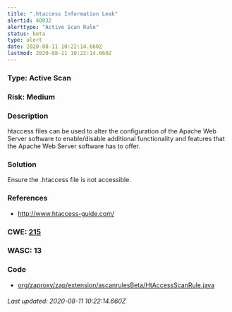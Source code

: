 ```yaml
---
title: ".htaccess Information Leak"
alertid: 40032
alerttype: "Active Scan Rule"
status: beta
type: alert
date: 2020-08-11 10:22:14.660Z
lastmod: 2020-08-11 10:22:14.660Z
---
```

### Type: Active Scan

### Risk: Medium

### Description

htaccess files can be used to alter the configuration of the Apache Web Server software to enable/disable additional functionality and features that the Apache Web Server software has to offer. 

### Solution

Ensure the .htaccess file is not accessible.

### References

* http://www.htaccess-guide.com/

### CWE: [215](https://cwe.mitre.org/data/definitions/215.html)

### WASC:  13

### Code

 * [org/zaproxy/zap/extension/ascanrulesBeta/HtAccessScanRule.java](https://github.com/zaproxy/zap-extensions/blob/master/addOns/ascanrulesBeta/src/main/java/org/zaproxy/zap/extension/ascanrulesBeta/HtAccessScanRule.java)

###### Last updated: 2020-08-11 10:22:14.660Z
